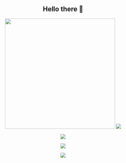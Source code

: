 <h2 align="center"> Hello there 👋</h2>
  
<p align="center"> 
  <a> <img src="https://github-readme-streak-stats.herokuapp.com/?user=ismxln&theme=dark" width="355" /> <img src="https://github-readme-stats.vercel.app/api/top-langs/?username=ismxln&layout=compact&theme=dark"  /> </a>
</p>

<p align="center"> 
   <a href="https://www.codewars.com/users/mxln"> <img src="https://www.codewars.com/users/mxln/badges/large"> </a>
</p>

<p align="center"> 
   <a href="https://www.python.org/"> <img src="https://img.shields.io/badge/Python-14354C?style=for-the-badge&logo=python&logoColor=white"  /> </a>
</p>
   
<p align="center"> 
   <img src="https://komarev.com/ghpvc/?username=ismxln" />
</p>
   
  
<!--

<br
 <img src="https://img.shields.io/badge/Java-ED8B00?style=for-the-badge&logo=openjdk&logoColor=white"  /> 
<img src=""  /> <img src=""  /> <img src=""  /> <img src=""  /> <img src=""  /> <img src=""  />
https://github.com/hendrasob/badges

-->
